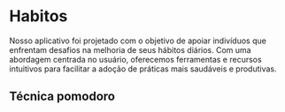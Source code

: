 # Habitos
Nosso aplicativo foi projetado com o objetivo de apoiar indivíduos que enfrentam desafios na melhoria de seus hábitos diários. Com uma abordagem centrada no usuário, oferecemos ferramentas e recursos intuitivos para facilitar a adoção de práticas mais saudáveis e produtivas.

## Técnica pomodoro
